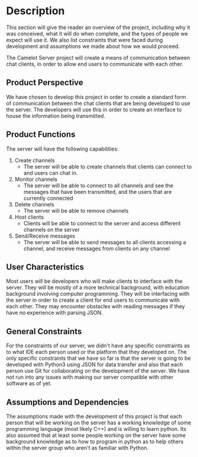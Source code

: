# Description

This section will give the reader an overview of the project, including why it
was conceived, what it will do when complete, and the types of people we
expect will use it. We also list constraints that were faced during
development and assumptions we made about how we would proceed.

The Camelot Server project will create a means of communication between
chat clients, in order to allow end users to communicate with each other.

## Product Perspective

We have chosen to develop this project in order to create a standard form of
communication between the chat clients that are being developed to use the
server. The developers will use this in order to create an interface to house
the information being transmitted.

## Product Functions

The server will have the following capabilities:
  1. Create channels
	  * The server will be able to create channels that clients can
	  connect to and users can chat in.
  2. Monitor channels
	  * The server will be able to connect to all channels and see the messages
	  that have been transmitted, and the users that are currently connected
  3. Delete channels
	  * The server will be able to remove channels
  4. Host clients
	  * Clients will be able to connect to the server and access different
	  channels on the server
  5. Send/Receive messages
	  * The server will be able to send messages to all clients accessing a
	  channel, and receive messages from clients on any channel

## User Characteristics

Most users will be developers who will make clients to interface with the
server. They will be mostly of a more technical background, with education
background involving computer programming. They will be interfacing with the
server in order to create a client for end users to communicate with each other.
They may encounter obstacles with reading messages if they have no experience
with parsing JSON.

## General Constraints

For the constraints of our server, we didn't have any specific constraints as
to what IDE each person used or the platform that they developed on. The only
specific constraints that we have so far is that the server is going to be
developed with Python3 using JSON for data transfer and also that each person
use Git for collaborating on the development of the server. We have not run
into any issues with making our server compatible with other software as of yet.

## Assumptions and Dependencies

The assumptions made with the development of this project is that each person
that will be working on the server has a working knowledge of some programming
language (most likely C++) and is willing to learn python. Its also assumed that
at least some people working on the server have some background knowledge as to
how to program in python as to help others within the server group who aren't as
familiar with Python.
